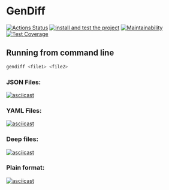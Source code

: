 # GenDiff
[![Actions Status](https://github.com/Zyrael/frontend-project-lvl2/workflows/hexlet-check/badge.svg)](https://github.com/Zyrael/frontend-project-lvl2/actions)
[![install and test the project](https://github.com/Zyrael/frontend-project-lvl2/actions/workflows/install%20and%20test.yml/badge.svg)](https://github.com/Zyrael/frontend-project-lvl2/actions/workflows/install%20and%20test.yml)
[![Maintainability](https://api.codeclimate.com/v1/badges/e1e642886fbcbc900f37/maintainability)](https://codeclimate.com/github/Zyrael/frontend-project-lvl2/maintainability)
[![Test Coverage](https://api.codeclimate.com/v1/badges/e1e642886fbcbc900f37/test_coverage)](https://codeclimate.com/github/Zyrael/frontend-project-lvl2/test_coverage)

## Running from command line
```bash
gendiff <file1> <file2>
```
### JSON Files:
[![asciicast](https://asciinema.org/a/CwvvqiDkaoQHv7psrrR83I9Px.svg)](https://asciinema.org/a/CwvvqiDkaoQHv7psrrR83I9Px)
### YAML Files:
[![asciicast](https://asciinema.org/a/zMy0jspFJZpbTYHepzOUQqzgd.svg)](https://asciinema.org/a/zMy0jspFJZpbTYHepzOUQqzgd)
### Deep files:
[![asciicast](https://asciinema.org/a/QFDqfyIPxSeOeLHKZehE0jJvj.svg)](https://asciinema.org/a/QFDqfyIPxSeOeLHKZehE0jJvj)
### Plain format:
[![asciicast](https://asciinema.org/a/yNMkEVw4jbqZOYp1N2gTjYUv7.svg)](https://asciinema.org/a/yNMkEVw4jbqZOYp1N2gTjYUv7)
